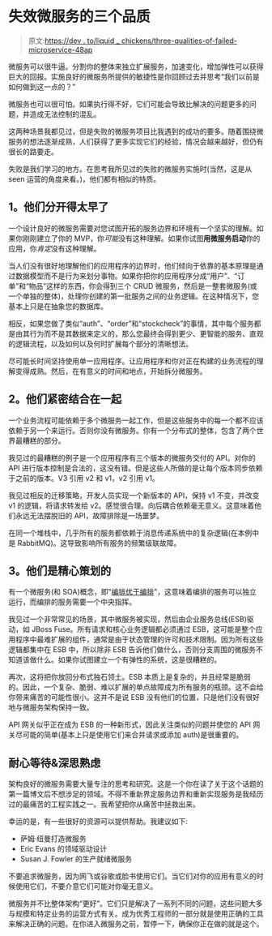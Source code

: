 # 失效微服务的三个品质

> 原文:[https://dev . to/liquid _ chickens/three-qualities-of-failed-microservice-48ap](https://dev.to/liquid_chickens/three-qualities-of-failed-microservices-48ap)

微服务可以很牛逼。分割你的整体来独立扩展服务，加速变化，增加弹性可以获得巨大的回报。实施良好的微服务所提供的敏捷性是你回顾过去并思考“我们以前是如何做到这一点的？”

微服务也可以很可怕。如果执行得不好，它们可能会导致比解决的问题更多的问题，并造成无法控制的混乱。

这两种场景我都见过，但是失败的微服务项目比我遇到的成功的要多。随着围绕微服务的想法逐渐成熟，人们获得了更多实现它们的经验，情况会越来越好，但仍有很长的路要走。

失败是我们学习的地方。在思考我所见过的失败的微服务实施时(当然，这是从 seen 运营的角度来看。)，他们都有相似的特质。

## [](#1-they-were-split-off-too-early)1。他们分开得太早了

一个设计良好的微服务需要对您试图开拓的服务边界和环境有一个坚实的理解。如果你刚刚建立了你的 MVP，你*可能*没有这种理解。如果你试图**用微服务启动**你的应用，你*肯定*没有这种理解。

当人们没有很好地理解他们的应用程序的边界时，他们倾向于依靠的基本原理是通过数据模型而不是行为来划分事物。如果你把你的应用程序分成“用户”、“订单”和“物品”这样的东西，你会得到三个 CRUD 微服务，然后是一整套微服务(或一个单独的整体)，处理你创建的第一批服务之间的业务逻辑。在这种情况下，您基本上只是在抽象您的数据库。

相反，如果您做了类似“auth”、“order”和“stockcheck”的事情，其中每个服务都是由其行为而不是其数据来定义的，那么您最终会得到更少、更智能的服务、直观的逻辑流程，以及如何以及何时扩展每个部分的清晰想法。

尽可能长时间坚持使用单一应用程序。让应用程序和你对正在构建的业务流程的理解变得成熟。然后，在有意义的时间和地点，开始拆分微服务。

## [](#2-they-were-tightly-coupled)2。他们紧密结合在一起

一个业务流程可能依赖于多个微服务一起工作，但是这些服务中的每一个都不应该依赖于另一个来运行。否则你没有微服务。你有一个分布式的整体，包含了两个世界最糟糕的部分。

我见过的最糟糕的例子是一个应用程序有三个版本的微服务交付的 API。对你的 API 进行版本控制是合法的，这没有错。但是这些人所做的是让每个版本同步依赖于之前的版本。V3 引用 v2 和 v1，v2 引用 v1。

我见过相反的迁移策略，开发人员实现一个新版本的 API，保持 v1 不变，并改变 v1 的逻辑，将请求转发给 v2。感觉很合理。向后耦合依赖毫无意义。这意味着他们永远无法摆脱旧的 API，故障排除是一场噩梦。

在同一个堆栈中，几乎所有的服务都依赖于消息传递系统中的复杂逻辑(在本例中是 RabbitMQ)。这导致影响所有服务的频繁级联故障。

## [](#3-they-were-orchestrated)3。他们是精心策划的

有一个微服务(和 SOA)概念，即"[编排优于编排](https://specify.io/concepts/microservices#choreography)"，这意味着编排的服务可以独立运行，而编排的服务需要一个中央指挥。

我见过一个非常常见的场景，其中微服务被实现，然后由企业服务总线(ESB)驱动，如 JBoss Fuse。所有请求和核心业务逻辑都必须通过 ESB，这可能是整个应用程序中最难扩展的组件，通常是由于状态管理的许可和技术限制。因为所有这些逻辑都集中在 ESB 中，所以除非 ESB 告诉他们做什么，否则分支周围的微服务不知道该做什么。如果你试图建立一个有弹性的系统，这是很糟糕的。

再次，这将把你放回分布式独石领土。ESB 本质上是复杂的，并且经常是脆弱的。因此，一个复杂、脆弱、难以扩展的单点故障成为所有服务的瓶颈。这不会给你带来痛苦的可能性很小。这并不是说 ESB 没有他们的位置，只是他们没有很好地与微服务架构保持一致。

API 网关似乎正在成为 ESB 的一种新形式，因此关注类似的问题并使您的 API 网关尽可能的简单(基本上只是使用它们来合并请求或添加 auth)是很重要的。

## [](#be-patient-amp-thoughtful)耐心等待&深思熟虑

架构良好的微服务需要大量专注的思考和研究。这是一个你在读了关于这个话题的第一篇博文后不想涉足的领域。不得不重新界定服务边界和重新实现服务是我经历过的最痛苦的工程实践之一。我希望把你从痛苦中拯救出来。

幸运的是，有一些很好的资源可以提供帮助。我建议如下:

*   萨姆·纽曼打造微服务
*   Eric Evans 的领域驱动设计
*   Susan J. Fowler 的生产就绪微服务

不要追求微服务，因为网飞或谷歌或脸书使用它们。当它们对你的应用有意义的时候使用它们，不要介意它们可能对你毫无意义。

微服务并不比整体架构“更好”。它们只是解决了一系列不同的问题，这些问题大多与规模和特定业务的运营方式有关。成为优秀工程师的一部分就是使用正确的工具来解决正确的问题。在你进入微服务之前，暂停一下，确保你正在做的就是这个。
